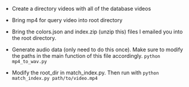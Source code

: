 - Create a directory videos with all of the database videos

- Bring mp4 for query video into root directory

- Bring the colors.json and index.zip (unzip this) files I emailed you into the root directory.


- Generate audio data (only need to do this once). Make sure to modify the paths in the main function of this file accordingly. `python mp4_to_wav.py`


- Modify the root_dir in match_index.py. Then run with `python match_index.py path/to/video.mp4`